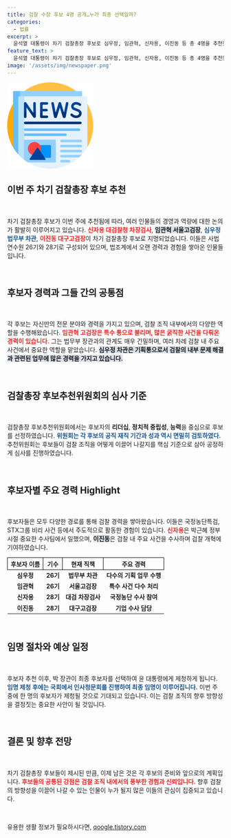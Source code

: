 ```yaml
---
title: 검찰 수장 후보 4명 공개…누가 최종 선택일까?
categories:
  - 법률
excerpt: >
  윤석열 대통령이 차기 검찰총장 후보로 심우정, 임관혁, 신자용, 이진동 등 총 4명을 추천했다. 이 중 1명이 이번 주 내 지명될 예정이다. 새로운 검찰 수장에 누가 오를지 귀추가 주목된다!
feature_text: >
  윤석열 대통령이 차기 검찰총장 후보로 심우정, 임관혁, 신자용, 이진동 등 총 4명을 추천했다. 이 중 1명이 이번 주 내 지명될 예정이다. 새로운 검찰 수장에 누가 오를지 귀추가 주목된다!
image: '/assets/img/newspaper.png'
---
```


<p><img src="/assets/img/newspaper.png" alt="kimp 속보" /></p>

<h2 data-ke-size="size26">이번 주 차기 검찰총장 후보 추천</h2>

<p data-ke-size="size16">&nbsp;</p>

<p>차기 검찰총장 후보가 이번 주에 추천됨에 따라, 여러 인물들의 경영과 역량에 대한 논의가 활발히 이루어지고 있습니다. <b><span style="color: #ee2323;">신자용 대검찰청 차장검사</span></b>, <b><span style="background-color: #21538527;">임관혁 서울고검장</span></b>, <b><span style="color: #1a5490;">심우정 법무부 차관</span></b>, <b><span style="color: #ee2323;">이진동 대구고검장</span></b>이 차기 검찰총장 후보로 지명되었습니다. 이들은 사법연수원 26기와 28기로 구성되어 있으며, 법조계에서 오랜 경력과 경험을 쌓아온 인물들입니다. </p>

<p data-ke-size="size16">&nbsp;</p>

<h2 data-ke-size="size26">후보자 경력과 그들 간의 공통점</h2>

<p data-ke-size="size16">&nbsp;</p>

<p>각 후보는 자신만의 전문 분야와 경력을 가지고 있으며, 검찰 조직 내부에서의 다양한 역할을 수행해왔습니다. <b><span style="color: #ee2323;">임관혁 고검장은 특수 통으로 불리며, 많은 굵직한 사건을 다뤄온 경력이 있습니다.</span></b> 그는 법무부 장관과의 관계도 매우 긴밀하며, 여러 차례 검찰 내 주요 사건에서 중요한 역할을 맡았습니다. <b><span style="background-color: #21538527;">심우정 차관은 기획통으로서 검찰의 내부 문제 해결과 관련된 업무에 많은 경력을 가지고 있습니다.</span></b></p>

<p data-ke-size="size16">&nbsp;</p>

<h2 data-ke-size="size26">검찰총장 후보추천위원회의 심사 기준</h2>

<p data-ke-size="size16">&nbsp;</p>

<p>검찰총장 후보추천위원회에서는 후보자의 <b>리더십</b>, <b>정치적 중립성</b>, <b>능력</b>을 중심으로 후보를 선정하였습니다. <b><span style="color: #1a5490;">위원회는 각 후보의 공직 재직 기간과 성과 역시 면밀히 검토하였다.</span></b> 추천위원회는 후보들이 검찰 조직을 어떻게 이끌어 나갈지를 핵심 기준으로 삼아 공정하게 심사를 진행하였습니다.</p>

<p data-ke-size="size16">&nbsp;</p>

<h2 data-ke-size="size26">후보자별 주요 경력 Highlight</h2>

<p data-ke-size="size16">&nbsp;</p>

<p>후보자들은 모두 다양한 경로를 통해 검찰 경력을 쌓아왔습니다. 이들은 국정농단특검, STX그룹 비리 사건 등에서 주도적으로 활동한 경험이 있습니다. <b><span style="color: #ee2323;">신자용</span></b>은 박근혜 정부 시절 중요한 수사팀에서 일했으며, <b><span style="background-color: #21538527;">이진동</span></b>은 검찰 내 주요 사건을 수사하며 검찰 개혁에 기여하였습니다.</p>

<table style="width:100%; border-collapse: collapse;">
<tr>
<th style="border: 1px solid #000;">후보자 이름</th>
<th style="border: 1px solid #000;">기수</th>
<th style="border: 1px solid #000;">현재 직책</th>
<th style="border: 1px solid #000;">주요 경력</th>
</tr>
<tr>
<td style="text-align: center; height: 17px;"><b>심우정</b></td>
<td style="text-align: center; height: 17px;"><b>26기</b></td>
<td style="text-align: center; height: 17px;"><b>법무부 차관</b></td>
<td style="text-align: center; height: 17px;"><b>다수의 기획 업무 수행</b></td>
</tr>
<tr>
<td style="text-align: center; height: 17px;"><b>임관혁</b></td>
<td style="text-align: center; height: 17px;"><b>26기</b></td>
<td style="text-align: center; height: 17px;"><b>서울고검장</b></td>
<td style="text-align: center; height: 17px;"><b>특수 사건 다수 처리</b></td>
</tr>
<tr>
<td style="text-align: center; height: 17px;"><b>신자용</b></td>
<td style="text-align: center; height: 17px;"><b>28기</b></td>
<td style="text-align: center; height: 17px;"><b>대검 차장검사</b></td>
<td style="text-align: center; height: 17px;"><b>국정농단 수사 참여</b></td>
</tr>
<tr>
<td style="text-align: center; height: 17px;"><b>이진동</b></td>
<td style="text-align: center; height: 17px;"><b>28기</b></td>
<td style="text-align: center; height: 17px;"><b>대구고검장</b></td>
<td style="text-align: center; height: 17px;"><b>기업 수사 담당</b></td>
</tr>
</table>

<p data-ke-size="size16">&nbsp;</p>

<h2 data-ke-size="size26">임명 절차와 예상 일정</h2>

<p data-ke-size="size16">&nbsp;</p>

<p>후보자 추천 이후, 박 장관이 최종 후보자를 선택하여 윤 대통령에게 제청하게 됩니다. <b><span style="color: #1a5490;">임명 제청 후에는 국회에서 인사청문회를 진행하여 최종 임명이 이루어집니다.</span></b> 이번 주 중에 한 명의 후보자가 제청될 것으로 기대되고 있습니다. 이는 검찰 조직의 향후 방향성을 결정짓는 중요한 사안이 될 것입니다.</p>

<p data-ke-size="size16">&nbsp;</p>

<h2 data-ke-size="size26">결론 및 향후 전망</h2>

<p data-ke-size="size16">&nbsp;</p>

<p>차기 검찰총장 후보들이 제시된 만큼, 이제 남은 것은 각 후보의 준비와 앞으로의 계획입니다. <b><span style="color: #ee2323;">후보들의 공통된 강점은 검찰 조직 내에서의 풍부한 경험과 신뢰입니다.</span></b> 향후 검찰의 방향성을 이끌어 나갈 수 있는 인물이 누가 될지 많은 이들의 관심이 집중되고 있습니다. </p>

<p data-ke-size="size16">&nbsp;</p>
유용한 생활 정보가 필요하시다면, <a href="https://qoogle.tistory.com" rel="dofollow">qoogle.tistory.com</a>


